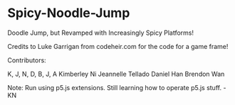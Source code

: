 # Spicy-Noodle-Jump
Doodle Jump, but Revamped with Increasingly Spicy Platforms!

Credits to Luke Garrigan from codeheir.com for the code for a game frame!

Contributors:

K, J, N, D, B, J, A
Kimberley Ni
Jeannelle Tellado 
Daniel Han
Brendon Wan

Note:
Run using p5.js extensions. Still learning how to operate p5.js stuff. - KN